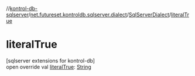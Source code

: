 //[kontrol-db-sqlserver](../../../index.md)/[net.futureset.kontroldb.sqlserver.dialect](../index.md)/[SqlServerDialect](index.md)/[literalTrue](literal-true.md)

# literalTrue

[sqlserver extensions for kontrol-db]\
open override val [literalTrue](literal-true.md): [String](https://kotlinlang.org/api/latest/jvm/stdlib/kotlin/-string/index.html)
